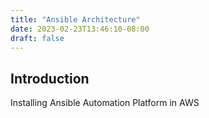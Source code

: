```yaml
---
title: "Ansible Architecture"
date: 2023-02-23T13:46:10-08:00
draft: false
---
```

## Introduction

Installing Ansible Automation Platform in AWS
